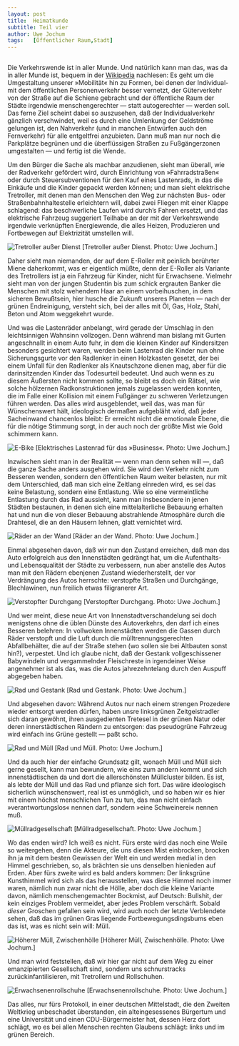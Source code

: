 ```yaml
---
layout:	post
title:	Heimatkunde
subtitle: Teil vier
author:	Uwe Jochum
tags:   [Öffentlicher Raum,Stadt]
---
```


<img src="https://vg07.met.vgwort.de/na/e4f7972488de481ba5fd1b54a73ae1d4" width="1" height="1" alt="">

Die Verkehrswende ist in aller Munde. Und natürlich kann man das,
was da in aller Munde ist, bequem in der
[Wikipedia](https://de.wikipedia.org/wiki/Verkehrswende)
nachlesen: Es geht um die Umgestaltung unserer »Mobilität« hin zu
Formen, bei denen der Individual- mit dem öffentlichen
Personenverkehr besser vernetzt, der Güterverkehr von der Straße
auf die Schiene gebracht und der öffentliche Raum der Städte
irgendwie menschengerechter — statt autogerechter — werden
soll. Das ferne Ziel scheint dabei so auszusehen, daß der
Individualverkehr gänzlich verschwindet, weil es durch eine
Umlenkung der Geldströme gelungen ist, den Nahverkehr (und in
manchen Entwürfen auch den Fernverkehr) für alle entgeltfrei
anzubieten. Dann muß man nur noch die Parkplätze begrünen und die
überflüssigen Straßen zu Fußgängerzonen umgestalten — und fertig
ist die Wende.

Um den Bürger die Sache als machbar anzudienen, sieht man
überall, wie der Radverkehr gefördert wird, durch Einrichtung von
»Fahrradstraßen« oder durch Steuersubventionen für den Kauf eines
Lastenrads, in das die Einkäufe und die Kinder gepackt werden
können; und man sieht elektrische Tretroller, mit denen man den
Menschen den Weg zur nächsten Bus- oder Straßenbahnhaltestelle
erleichtern will, dabei zwei Fliegen mit einer Klappe schlagend:
das beschwerliche Laufen wird durch’s Fahren ersetzt, und das
elektrische Fahrzeug suggeriert Teilhabe an der mit der
Verkehrswende irgendwie verknüpften Energiewende, die alles
Heizen, Produzieren und Fortbewegen auf Elektrizität umstellen
will.

![Tretroller außer
Dienst](/5artikel/material/jochum-heimatkunde-04-05.jpg
"Tretroller außer Dienst") [Tretroller außer Dienst. Photo: Uwe
Jochum.]

Daher sieht man niemanden, der auf dem E-Roller mit peinlich
berührter Miene daherkommt, was er eigentlich müßte, denn der
E-Roller als Variante des Tretrollers ist ja ein Fahrzeug für
Kinder, nicht für Erwachsene. Vielmehr sieht man von der jungen
Studentin bis zum schick ergrauten Banker die Menschen mit stolz
wehendem Haar an einem vorbeihuschen, in dem sicheren Bewußtsein,
hier husche die Zukunft unseres Planeten — nach der grünen
Endreinigung, versteht sich, bei der alles mit Öl, Gas, Holz,
Stahl, Beton und Atom weggekehrt wurde.

Und was die Lastenräder anbelangt, wird gerade der Umschlag in
den leichtsinnigen Wahnsinn vollzogen. Denn während man bislang
mit Gurten angeschnallt in einem Auto fuhr, in dem die kleinen
Kinder auf Kindersitzen besonders gesichtert waren, werden beim
Lastenrad die Kinder nun ohne Sicherungsgurte vor den Radlenker
in einen Holzkasten gesetzt, der bei einem Unfall für den
Radlenker als Knautschzone dienen mag, aber für die
darinsitzenden Kinder das Todesurteil bedeutet. Und auch wenn es
zu diesem Äußersten nicht kommen sollte, so bleibt es doch ein
Rätsel, wie solche hölzernen Radkonstruktionen jemals zugelassen
werden konnten, die im Falle einer Kollision mit einem Fußgänger
zu schweren Verletzungen führen werden. Das alles wird
ausgeblendet, weil das, was man für Wünschenswert hält,
ideologisch dermaßen aufgebläht wird, daß jeder Sacheinwand
chancenlos bleibt: Er erreicht nicht die emotionale Ebene, die
für die nötige Stimmung sorgt, in der auch noch der größte Mist
wie Gold schimmern kann.

![E-Bike](/5artikel/material/jochum-heimatkunde-04-11.jpg
"E-Bike") [Elektrisches Lastenrad für das »Business«. Photo: Uwe
Jochum.]

Inzwischen sieht man in der Realität — wenn man denn sehen will
—, daß die ganze Sache anders ausgehen wird. Sie wird den Verkehr
nicht zum Besseren wenden, sondern den öffentlichen Raum weiter
belasten, nur mit dem Unterschied, daß man sich eine Zeitlang
einreden wird, es sei das keine Belastung, sondern eine
Entlastung. Wie so eine vermeintliche Entlastung durch das Rad
aussieht, kann man insbesondere in jenen Städten bestaunen, in
denen sich eine mittelalterliche Bebauung erhalten hat und nun
die von dieser Bebauung abstrahlende Atmosphäre durch die
Drahtesel, die an den Häusern lehnen, glatt vernichtet wird.

![Räder an der
Wand](/5artikel/material/jochum-heimatkunde-04-02.jpg "Räder an
der Wand") [Räder an der Wand. Photo: Uwe Jochum.]

Einmal abgesehen davon, daß wir nun den Zustand erreichen, daß
man das Auto erfolgreich aus den Innenstädten gedrängt hat, um
die Aufenthalts- und Lebensqualität der Städte zu verbessern, nun
aber anstelle des Autos man mit den Rädern ebenjenen Zustand
wiederherstellt, der vor Verdrängung des Autos herrschte:
verstopfte Straßen und Durchgänge, Blechlawinen, nun freilich
etwas filigranerer Art.

![Verstopfter
Durchgang](/5artikel/material/jochum-heimatkunde-04-01.jpg
"Verstopfter Durchgang") [Verstopfter Durchgang. Photo: Uwe
Jochum.]

Und wer meint, diese neue Art von Innenstadtverschandelung sei
doch wenigstens ohne die üblen Dünste des Autoverkehrs, den darf
ich eines Besseren belehren: In vollwoken Innenstädten werden die
Gassen durch Räder verstopft und die Luft durch die
mülltrennungsgerechten Abfallbehälter, die auf der Straße stehen
(wo sollen sie bei Altbauten sonst hin?), verpestet. Und ich
glaube nicht, daß der Gestank vollgeschissener Babywindeln und
vergammelnder Fleischreste in irgendeiner Weise angenehmer ist
als das, was die Autos jahrezehntelang durch den Auspuff
abgegeben haben.

![Rad und Gestank](/5artikel/material/jochum-heimatkunde-04-03.jpg
"Rad und Gestank") [Rad und Gestank. Photo: Uwe
Jochum.]

Und abgesehen davon: Während Autos nur nach einem strengen
Prozedere wieder entsorgt werden dürfen, haben unsre linksgrünen
Zeitgeistradler sich daran gewöhnt, ihren ausgedienten Tretesel
in der grünen Natur oder deren innerstädtischen Rändern zu
entsorgen: das pseudogrüne Fahrzeug wird einfach ins Grüne
gestellt — paßt scho.

![Rad und Müll](/5artikel/material/jochum-heimatkunde-04-07.jpg
"Rad und Müll") [Rad und Müll. Photo: Uwe
Jochum.]

Und da auch hier der einfache Grundsatz gilt, wonach Müll und
Müll sich gerne gesellt, kann man bewundern, wie eins zum andern
kommt und sich innenstädtischen da und dort die allerschönsten
Müllcluster bilden. Es ist, als lebte der Müll und das Rad und
pflanze sich fort. Das wäre ideologisch sicherlich wünschenswert,
real ist es unmöglich, und so haben wir es hier mit einem höchst
menschlichen Tun zu tun, das man nicht einfach
»verantwortungslos« nennen darf, sondern »eine Schweinerei«
nennen muß. 

![Müllradgesellschaft](/5artikel/material/jochum-heimatkunde-04-08.jpg
"Müllradgesellschaft") [Müllradgesellschaft. Photo: Uwe Jochum.]

Wo das enden wird? Ich weiß es nicht. Fürs erste wird das noch
eine Weile so weitergehen, denn die Akteure, die uns diesen Mist
einbrocken, brocken ihn ja mit dem besten Gewissen der Welt ein
und werden medial in den Himmel geschrieben, so, als brächten sie
uns denselben hienieden auf Erden. Aber fürs zweite wird es bald
anders kommen: Der linksgrüne Kunsthimmel wird sich als das
herausstellen, was diese Himmel noch immer waren, nämlich nun
zwar nicht die Hölle, aber doch die kleine Variante davon,
nämlich menschengemachter Bockmist, auf Deutsch: Bullshit, der
kein einziges Problem vermeidet, aber jedes Problem
verschärft. Sobald *dieser* Groschen gefallen sein wird, wird
auch noch der letzte Verblendete sehen, daß das im grünen Gras
liegende Fortbewegungsdingsbums eben das ist, was es nicht sein
will: Müll.

![Höherer Müll,
Zwischenhölle](/5artikel/material/jochum-heimatkunde-04-09.jpg
"Höherer Müll, Zwischenhölle") [Höherer Müll,
Zwischenhölle. Photo: Uwe Jochum.]

Und man wird feststellen, daß wir hier gar nicht auf dem Weg zu
einer emanzipierten Gesellschaft sind, sondern uns schnurstracks
zurückinfantilisieren, mit Tretrollern und Rollschuhen.

![Erwachsenenrollschuhe](/5artikel/material/jochum-heimatkunde-04-10.jpg
"Erwachsenenrollschuhe") [Erwachsenenrollschuhe. Photo: Uwe
Jochum.]

Das alles, nur fürs Protokoll, in einer deutschen Mittelstadt,
die den Zweiten Weltkrieg unbeschadet überstanden, ein
alteingesessenes Bürgertum und eine Universität und einen
CDU-Bürgermeister hat, dessen Herz dort schlägt, wo es bei allen
Menschen rechten Glaubens schlägt: links und im grünen Bereich.

